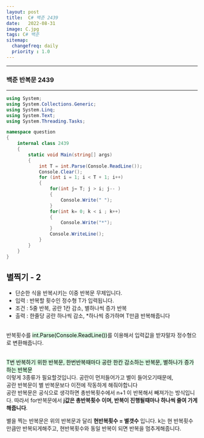 ```yaml
---
layout: post
title:  C# 백준 2439
date:   2022-08-31
image: C.jpg
tags: C# 백준
sitemap:
  changefreq: daily
  priority : 1.0
---
```


---
### 백준 반복문 2439
---

```c#
using System;
using System.Collections.Generic;
using System.Linq;
using System.Text;
using System.Threading.Tasks;

namespace question
{
    internal class 2439
    {
        static void Main(string[] args)
        {
            int T = int.Parse(Console.ReadLine());
            Console.Clear();
            for (int i = 1; i < T + 1; i++)
            {
                for(int j= T; j > i; j-- )
                {
                    Console.Write(" ");
                }
                for(int k= 0; k < i ; k++)
                {
                    Console.Write("*");
                }
                Console.WriteLine();
            }
        }
    }
}
```

## 별찍기 - 2
  - 단순한 식을 반복시키는 이중 반복문 무제입니다.
  - 입력 : 반복할 횟수인 정수형 T가 입력됩니다.
  - 조건 : 5줄 반복, 공란 1칸 감소, 별하나씩 증가 반복
  - 출력 : 한줄당 공란 하나씩 감소, *하나씩 증가하며 T만큼 반복해줍니다<br><br>



반복횟수를 <mark style='background-color: #dcffe4'>int.Parse(Console.ReadLine())</mark>를 이용해서 입력값을 받자말자 정수형으로 변환해줍니다.<br><br>

<mark style='background-color: #dcffe4'>T번 반복하기 위한 반복문, 한번반복때마다 공란 한칸 감소하는 반복문, 별하나가 증가하는 반복문</mark><br>
이렇게 3종류가 필요할것입니다. 공란이 먼저들어가고 별이 들어오기때문에,<br>  공란 반복문이 별 반복문보다 이전에 작동하게 해줘야합니다<br> 
공란 반복문은 공식으로 생각하면 총반복횟수에서 n+1 이 반복해서 빼져가는 방식입니다.
따라서 for반복문에서 **j값은 총반복횟수 이며, 반복이 진행될때마나 하나씩 줄여 가게 해줍니다**.

별을 찍는 반복문은 위의 반복문과 달리 **현반복횟수 = 별갯수** 입니다.
k는 현 반복횟수 만큼만 반복되게해주고, 현반복횟수와 동일 반복이 되면 반복을 멈추게해줍니다.


